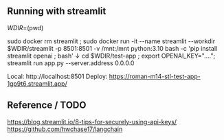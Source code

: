 ## Running with streamlit

$WDIR=$(pwd)

sudo docker rm streamlit ; sudo docker run -it --name streamlit --workdir $WDIR/streamlit -p 8501:8501 -v /mnt:/mnt python:3.10 bash -c 'pip install streamlit openai ; bash'
↓
cd $WDIR/test-app ; export OPENAI_KEY="....";  streamlit run app.py --server.address 0.0.0.0

Local: http://localhost:8501
Deploy: https://roman-m14-stl-test-app-1gp9t6.streamlit.app/

## Reference / TODO
https://blog.streamlit.io/8-tips-for-securely-using-api-keys/
https://github.com/hwchase17/langchain